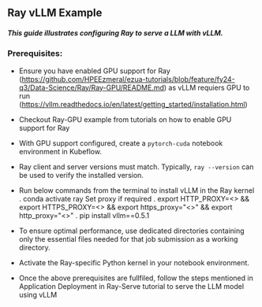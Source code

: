 ## Ray vLLM Example

##### This guide illustrates configuring Ray to serve a LLM with vLLM.

### Prerequisites:
* Ensure you have enabled GPU support for Ray (https://github.com/HPEEzmeral/ezua-tutorials/blob/feature/fy24-q3/Data-Science/Ray/Ray-GPU/README.md) as vLLM requiers GPU to run (https://vllm.readthedocs.io/en/latest/getting_started/installation.html)
* Checkout Ray-GPU example from tutorials on how to enable GPU support for Ray
* With GPU support configured, create a `pytorch-cuda` notebook environment in Kubeflow.
* Ray client and server versions must match. Typically, `ray --version` can be used to verify the installed version.
* Run below commands from the terminal to install vLLM in the Ray kernel 
    . conda activate ray
      Set proxy if required
    . export HTTP_PROXY=<> && export HTTPS_PROXY=<> && export https_proxy="<>" && export http_proxy="<>"
    . pip install vllm==0.5.1

* To ensure optimal performance, use dedicated directories containing only the essential files needed for that job submission as a working directory.
* Activate the Ray-specific Python kernel in your notebook environment.
* Once the above prerequisites are fullfiled, follow the steps mentioned in Application Deployment in Ray-Serve tutorial to serve the LLM model using vLLM